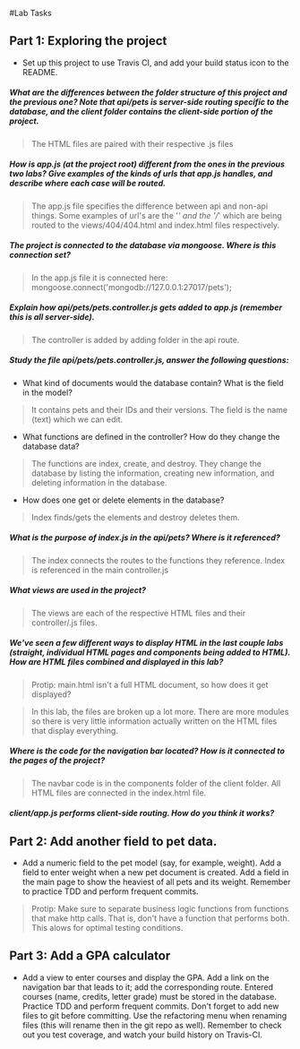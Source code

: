 #Lab Tasks

## Part 1: Exploring the project

- Set up this project to use Travis CI, and add your build status icon to the README.

##### What are the differences between the folder structure of this project and the previous one? Note that api/pets is server-side routing specific to the database, and the client folder contains the client-side portion of the project.

>The HTML files are paired with their respective .js files

##### How is app.js (at the project root) different from the ones in the previous two labs? Give examples of the kinds of urls that app.js handles, and describe where each case will be routed.

> The app.js file specifies the difference between api and non-api things.
> Some examples of url's are the '*' and the '/*' which are being routed to the views/404/404.html and index.html files respectively.

##### The project is connected to the database via mongoose. Where is this connection set?

> In the app.js file it is connected here: mongoose.connect('mongodb://127.0.0.1:27017/pets');

##### Explain how api/pets/pets.controller.js gets added to app.js (remember this is all server-side).

> The controller is added by adding folder in the api route.

##### Study the file api/pets/pets.controller.js, answer the following questions:
-  What kind of documents would the database contain? What is the field in the model?
> It contains pets and their IDs and their versions. The field is the name (text) which we can edit.

-  What functions are defined in the controller? How do they change the database data?
> The functions are index, create, and destroy. They change the database by listing the information, creating new information, and deleting information in the database.

-  How does one get or delete elements in the database?
> Index finds/gets the elements and destroy deletes them.

##### What is the purpose of index.js in the api/pets? Where is it referenced?

> The index connects the routes to the functions they reference. Index is referenced in the main controller.js

##### What views are used in the project?

> The views are each of the respective HTML files and their controller/.js files.

##### We've seen a few different ways to display HTML in the last couple labs (straight, individual HTML pages and components being added to HTML). How are HTML files combined and displayed in this lab? 

>Protip: main.html isn't a full HTML document, so how does it get displayed?

> In this lab, the files are broken up a lot more. There are more modules so there is very little information actually written on the HTML files that display everything.

##### Where is the code for the navigation bar located? How is it connected to the pages of the project?

> The navbar code is in the components folder of the client folder. All HTML files are connected in the index.html file.

##### client/app.js performs client-side routing. How do you think it works?

## Part 2: Add another field to pet data.

- Add a numeric field to the pet model (say, for example, weight). Add a field to enter weight when a new pet document is created. Add a field in the main page to show the heaviest of all pets and its weight. Remember to practice TDD and perform frequent commits.

>Protip: Make sure to separate business logic functions from functions that make http calls. That is, don't have a function that performs both. This alows for optimal testing conditions.

## Part 3: Add a GPA calculator

- Add a view to enter courses and display the GPA. Add a link on the navigation bar that leads to it; add the corresponding route. Entered courses (name, credits, letter grade) must be stored in the database. Practice TDD and perform frequent commits. Don't forget to add new files to git before committing. Use the refactoring menu when renaming files (this will rename then in the git repo as well). Remember to check out you test coverage, and watch your build history on Travis-CI.
